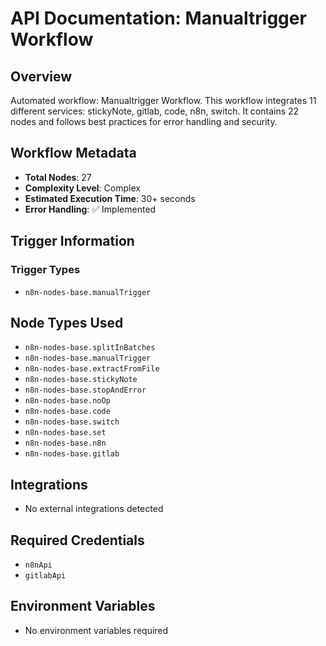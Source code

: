 # API Documentation: Manualtrigger Workflow

## Overview
Automated workflow: Manualtrigger Workflow. This workflow integrates 11 different services: stickyNote, gitlab, code, n8n, switch. It contains 22 nodes and follows best practices for error handling and security.

## Workflow Metadata
- **Total Nodes**: 27
- **Complexity Level**: Complex
- **Estimated Execution Time**: 30+ seconds
- **Error Handling**: ✅ Implemented

## Trigger Information
### Trigger Types
- `n8n-nodes-base.manualTrigger`

## Node Types Used
- `n8n-nodes-base.splitInBatches`
- `n8n-nodes-base.manualTrigger`
- `n8n-nodes-base.extractFromFile`
- `n8n-nodes-base.stickyNote`
- `n8n-nodes-base.stopAndError`
- `n8n-nodes-base.noOp`
- `n8n-nodes-base.code`
- `n8n-nodes-base.switch`
- `n8n-nodes-base.set`
- `n8n-nodes-base.n8n`
- `n8n-nodes-base.gitlab`

## Integrations
- No external integrations detected

## Required Credentials
- `n8nApi`
- `gitlabApi`

## Environment Variables
- No environment variables required
